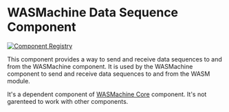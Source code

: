 # WASMachine Data Sequence Component

[![Component Registry](https://components.espressif.com/components/espressif/wasmachine_data_sequence/badge.svg)](https://components.espressif.com/components/espressif/wasmachine_data_sequence)

This component provides a way to send and receive data sequences to and from the WASMachine component. It is used by the WASMachine component to send and receive data sequences to and from the WASM module.

It's a dependent component of [WASMachine Core](https://components.espressif.com/components/espressif/wasmachine_core) component. It's not garenteed to work with other components.
